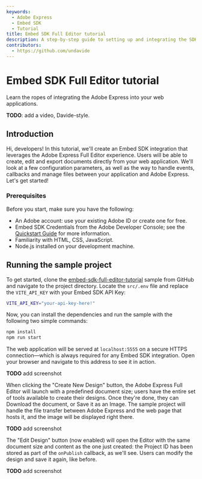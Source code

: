 ```yaml
---
keywords:
  - Adobe Express
  - Embed SDK
  - Tutorial
title: Embed SDK Full Editor tutorial
description: A step-by-step guide to setting up and integrating the SDK into your web application.
contributors:
  - https://github.com/undavide
---
```


# Embed SDK Full Editor tutorial

Learn the ropes of integrating the Adobe Express into your web applications.

**TODO**: add a video, Davide-style.

## Introduction

Hi, developers! In this tutorial, we'll create an Embed SDK integration that leverages the Adobe Express Full Editor experience. Users will be able to create, edit and export documents directly from your web application. We'll look at a few configuration parameters, as well as the way to handle events, callbacks and manage files between your application and Adobe Express. Let's get started!

### Prerequisites

Before you start, make sure you have the following:

- An Adobe account: use your existing Adobe ID or create one for free.
- Embed SDK Credentials from the Adobe Developer Console; see the [Quickstart Guide](../quickstart/) for more information.
- Familiarity with HTML, CSS, JavaScript.
- Node.js installed on your development machine.

## Running the sample project

To get started, clone the [embed-sdk-full-editor-tutorial](#) sample from GitHub and navigate to the project directory. Locate the `src/.env` file and replace the `VITE_API_KEY` with your Embed SDK API Key:

```bash
VITE_API_KEY="your-api-key-here!"
```

Now, you can install the dependencies and run the sample with the following two simple commands:

```bash
npm install
npm run start
```

The web application will be served at `localhost:5555` on a secure HTTPS connection—which is always required for any Embed SDK integration. Open your browser and navigate to this address to see it in action. 

**TODO** add screenshot

When clicking the "Create New Design" button, the Adobe Express Full Editor will launch with a predefined document size; users have the entire set of tools available to create their designs. Once they're done, they can Download the document, or Save it as an Image. The sample project will handle the file transfer between Adobe Express and the web page that hosts it, and the image will be displayed right there.

**TODO** add screenshot

The "Edit Design" button (now enabled) will open the Editor with the same document size and content as the one just created: the Project ID has been stored as part of the `onPublish` callback, as we'll see. Users can modify the design and save it again, like before.

**TODO** add screenshot
